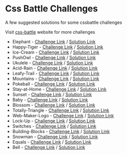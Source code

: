 # Css Battle Challenges

A few suggested solutions for some cssbattle challenges

Visit [css-battle](https://cssbattle.dev/) website for more challenges

* Elephant - [Challenge Link](https://cssbattle.dev/play/71) / [Solution Link](https://github.com/DrissBoumlik/cssbattle.dev/tree/master/Elephant)
* Happy-Tiger - [Challenge Link](https://cssbattle.dev/play/73) / [Solution Link](https://github.com/DrissBoumlik/cssbattle.dev/tree/master/Happy-Tiger)
* Ice-Cream - [Challenge Link](https://cssbattle.dev/play/35) / [Solution Link](https://github.com/DrissBoumlik/cssbattle.dev/tree/master/Ice-Cream)
* PushOwl - [Challenge Link](https://cssbattle.dev/play/69) / [Solution Link](https://github.com/DrissBoumlik/cssbattle.dev/tree/master/PushOwl)
* Ukulele - [Challenge Link](https://cssbattle.dev/play/78) / [Solution Link](https://github.com/DrissBoumlik/cssbattle.dev/tree/master/Ukulele)
* Acid-Rain - [Challenge Link](https://cssbattle.dev/play/5) / [Solution Link](https://github.com/DrissBoumlik/cssbattle.dev/tree/master/Acid-Rain)
* Leafy-Trail - [Challenge Link](https://cssbattle.dev/play/7) / [Solution Link](https://github.com/DrissBoumlik/cssbattle.dev/tree/master/Leafy-Trail)
* Mountains - [Challenge Link](https://cssbattle.dev/play/46) / [Solution Link](https://github.com/DrissBoumlik/cssbattle.dev/tree/master/Mountains)
* Pokeball - [Challenge Link](https://cssbattle.dev/play/95) / [Solution Link](https://github.com/DrissBoumlik/cssbattle.dev/tree/master/Pokeball)
* Stay-at-Home - [Challenge Link](https://cssbattle.dev/play/49) / [Solution Link](https://github.com/DrissBoumlik/cssbattle.dev/tree/master/Stay-at-Home)
* Sunset - [Challenge Link](https://cssbattle.dev/play/62) / [Solution Link](https://github.com/DrissBoumlik/cssbattle.dev/tree/master/Sunset)
* Baby - [Challenge Link](https://cssbattle.dev/play/42) / [Solution Link](https://github.com/DrissBoumlik/cssbattle.dev/tree/master/Baby)
* Blossom - [Challenge Link](https://cssbattle.dev/play/25) / [Solution Link](https://github.com/DrissBoumlik/cssbattle.dev/tree/master/Blossom)
* Totally-Triangle - [Challenge Link](https://cssbattle.dev/play/13) / [Solution Link](https://github.com/DrissBoumlik/cssbattle.dev/tree/master/Totally-Triangle)
* Web-Maker-Logo - [Challenge Link](https://cssbattle.dev/play/14) / [Solution Link](https://github.com/DrissBoumlik/cssbattle.dev/tree/master/Web-Maker-Logo)
* Lock-Up - [Challenge Link](https://cssbattle.dev/play/27) / [Solution Link](https://github.com/DrissBoumlik/cssbattle.dev/tree/master/Lock-Up)
* Switches - [Challenge Link](https://cssbattle.dev/play/24) / [Solution Link](https://github.com/DrissBoumlik/cssbattle.dev/tree/master/Switches)
* Building-Blocks - [Challenge Link](https://cssbattle.dev/play/87) / [Solution Link](https://github.com/DrissBoumlik/cssbattle.dev/tree/master/Building-Blocks)
* Snowman - [Challenge Link](https://cssbattle.dev/play/97) / [Solution Link](https://github.com/DrissBoumlik/cssbattle.dev/tree/master/Snowman)
* Equals - [Challenge Link](https://cssbattle.dev/play/31) / [Solution Link](https://github.com/DrissBoumlik/cssbattle.dev/tree/master/Equals)
* Bell - [Challenge Link](https://cssbattle.dev/play/68) / [Solution Link](https://github.com/DrissBoumlik/cssbattle.dev/tree/master/Bell)
